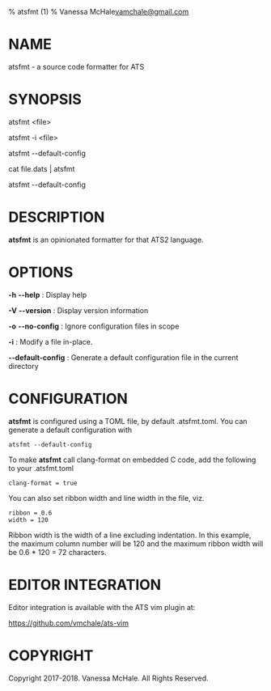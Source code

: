 % atsfmt (1)
% Vanessa McHale<vamchale@gmail.com>

# NAME

atsfmt - a source code formatter for ATS

# SYNOPSIS

  atsfmt \<file\>

  atsfmt -i \<file\>

  atsfmt -\-default-config

  cat file.dats | atsfmt

  atsfmt --default-config

# DESCRIPTION

**atsfmt** is an opinionated formatter for that ATS2 language.

# OPTIONS

**-h** **-\-help**
:   Display help

**-V** **-\-version**
:   Display version information

**-o** **-\-no-config**
:   Ignore configuration files in scope

**-i**
:   Modify a file in-place.

**-\-default-config**
:   Generate a default configuration file in the current directory

# CONFIGURATION

**atsfmt** is configured using a TOML file, by default .atsfmt.toml. You can
generate a default configuration with

```
atsfmt --default-config
```

To make **atsfmt** call clang-format on embedded C code, add the following to
your .atsfmt.toml

```
clang-format = true
```

You can also set ribbon width and line width in the file, viz.

```
ribbon = 0.6
width = 120
```

Ribbon width is the width of a line excluding indentation.
In this example, the maximum column number will be 120 and the maximum ribbon
width will be 0.6 * 120 = 72 characters.

# EDITOR INTEGRATION

Editor integration is available with the ATS vim plugin at:

https://github.com/vmchale/ats-vim

# COPYRIGHT

Copyright 2017-2018. Vanessa McHale. All Rights Reserved.

